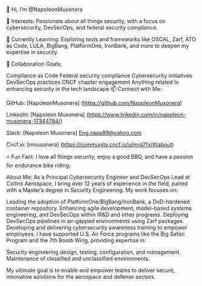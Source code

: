 👋 Hi, I’m @NapoleonMusonera


👀 Interests: Passionate about all things security, with a focus on cybersecurity, DevSecOps, and federal security compliance.

🌱 Currently Learning: Exploring tools and frameworks like OSCAL, Zarf, ATO as Code, LULA, BigBang, PlatformOne, IronBank, and more to deepen my expertise in security.

💞️ Collaboration Goals:

Compliance as Code
Federal security compliance
Cybersecurity initiatives
DevSecOps practices
CNCF chapter engagement
Anything related to enhancing security in the tech landscape
📫 Connect with Me:

GitHub:    [NapoleonMusonera] (https://github.com/NapoleonMusonera)

LinkedIn: [Napoleon Musonera] (https://www.linkedin.com/in/napoleon-musonera-17344784/)

Slack:      [Napoleon Musonera] Eng.naps89@yahoo.com

Cncf.io:  [nmusonera] (https://community.cncf.io/u/mrd7fx/#/about)


⚡ Fun Fact: I love all things security, enjoy a good BBQ, and have a passion for endurance bike riding.

About Me:
As a Principal Cybersecurity Engineer and DevSecOps Lead at Collins Aerospace, I bring over 12 years of experience in the field, paired with a Master’s degree in Security Engineering. My work focuses on:

Leading the adoption of PlatformOne/BigBang/IronBank, a DoD-hardened container repository.
Enhancing agile development, model-based systems engineering, and DevSecOps within IR&D and other programs.
Deploying DevSecOps pipelines in air-gapped environments using Zarf packages.
Developing and delivering cybersecurity awareness training to empower employees.
I have supported U.S. Air Force programs like the Big Safari Program and the 7th Bomb Wing, providing expertise in:

Security engineering design, testing, configuration, and management.
Maintenance of classified and unclassified environments.

My ultimate goal is to enable and empower teams to deliver secure, innovative solutions for the aerospace and defense sectors.
